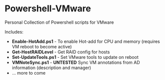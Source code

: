 Powershell-VMware
=================

Personal Collection of Powershell scripts for VMware

Includes:
* **Enable-HotAdd.ps1** - To enable Hot-add for CPU and memory (requires VM reboot to become active)
* **Get-HostRAIDLevel** - Get RAID config for hosts
* **Set-UpdateTools.ps1** - Set VMware tools to update on reboot 
* **VMNoteSync.ps1** - **UNTESTED** Sync VM annotations from AD information (description and manager) 
* ... more to come
